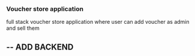 ### Voucher store application

full stack voucher store application where user can add voucher as admin and sell them

-- ADD BACKEND
--
